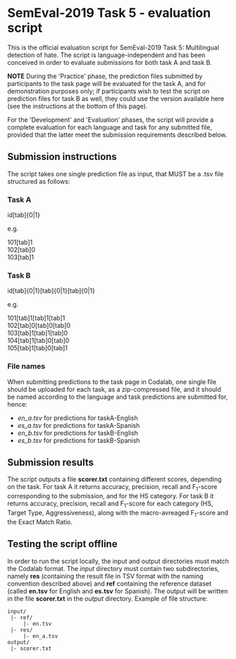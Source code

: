 # SemEval-2019 Task 5 - evaluation script #


This is the official evaluation script for SemEval-2019 Task 5: Multilingual detection of hate. The script is language-independent and has been conceived in order to evaluate submissions for both task A and task B.

**NOTE** 
During the 'Practice' phase, the prediction files submitted by participants to the task page will be evaluated for the task A, and  for demonstration purposes only; if participants wish to test the script on prediction files for task B as well, they could use the version available here (see the instructions at the bottom of this page).

For the 'Development' and 'Evaluation' phases, the script will provide a complete evaluation for each language and task for any submitted file, provided that the latter meet the submission requirements described below.

## Submission instructions ##

The script takes one single prediction file as input, that MUST be a .tsv file structured as follows:

### Task A ###
id[tab]{0|1}

e.g.

101[tab]1  
102[tab]0  
103[tab]1  

### Task B ###
id[tab]{0|1}[tab]{0|1}[tab]{0|1}

e.g.

101[tab]1[tab]1[tab]1  
102[tab]0[tab]0[tab]0  
103[tab]1[tab]1[tab]0  
104[tab]1[tab]0[tab]0  
105[tab]1[tab]0[tab]1  

### File names ###

When submitting predictions to the task page in Codalab, one single file should be uploaded for each task, as a zip-compressed file, and it should be named according to the language and task predictions are submitted for, hence:

* *en_a.tsv* for predictions for taskA-English
* *es_a.tsv* for predictions for taskA-Spanish
* *en_b.tsv* for predictions for taskB-English
* *es_b.tsv* for predictions for taskB-Spanish


## Submission results ##

The script outputs a file **scorer.txt** containing different scores, depending on the task.
For task A it returns accuracy, precision, recall and F<sub>1</sub>-score corresponding to the submission, and for the HS category.
For task B it returns accuracy, precision, recall and F<sub>1</sub>-score for each category (HS, Target Type, Aggressiveness), along with the macro-avreaged F<sub>1</sub>-score and the Exact Match Ratio.

## Testing the script offline ##

In order to run the script locally, the input and output directories must match the Codalab format. The *input* directory must contain two subdirectories, namely **res** (containing the result file in TSV format with the naming convention described above) and **ref** containing the reference dataset (called **en.tsv** for English and **es.tsv** for Spanish). The output will be written in the file **scorer.txt** in the *output* directory.
Example of file structure:

    input/
     |- ref/
         |- en.tsv
     |- res/
         |- en_a.tsv
    output/
     |- scorer.txt
    
